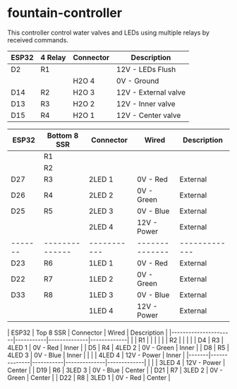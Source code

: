 # fountain-controller
This controller control water valves and LEDs using multiple relays by received commands. 

| ESP32 | 4 Relay | Connector |    Description       |
|-------|---------|-----------|----------------------|
|  D2   |    R1   |           | 12V - LEDs Flush     |
|       |         |   H2O 4   |  0V - Ground         |
|  D14  |    R2   |   H2O 3   | 12V - External valve |
|  D13  |    R3   |   H2O 2   | 12V - Inner valve    |
|  D15  |    R4   |   H2O 1   | 12V - Center valve   |

| ESP32 | Bottom 8 SSR | Connector |    Wired     | Description |
|-------|--------------|-----------|--------------|-------------|
|       |      R1      |           |              |             |
|       |      R2      |           |              |             |
|  D27  |      R3      |   2LED 1  |  0V - Red    |  External   |
|  D26  |      R4      |   2LED 2  |  0V - Green  |  External   |
|  D25  |      R5      |   2LED 3  |  0V - Blue   |  External   |
|       |              |   2LED 4  | 12V - Power  |  External   |
|-------|--------------|-----------|--------------|-------------|
|  D23  |      R6      |   1LED 1  |  0V - Red    |  External   |
|  D22  |      R7      |   1LED 2  |  0V - Green  |  External   |
|  D33  |      R8      |   1LED 3  |  0V - Blue   |  External   |
|       |              |   1LED 4  | 12V - Power  |  External   |

| ESP32 |  Top 8 SSR   | Connector |    Wired     | Description |
|----------------------|-----------|--------------|-------------|
|       |      R1      |           |              |             |
|       |      R2      |           |              |             |
|  D4   |      R3      |   4LED 1  |  0V - Red    |  Inner      |
|  D5   |      R4      |   4LED 2  |  0V - Green  |  Inner      |
|  D8   |      R5      |   4LED 3  |  0V - Blue   |  Inner      |
|       |              |   4LED 4  | 12V - Power  |  Inner      |
|-------|--------------|-----------|--------------|-------------|
|       |              |   3LED 4  | 12V - Power  |  Center     |
|  D19  |      R6      |   3LED 3  |  0V - Blue   |  Center     |
|  D21  |      R7      |   3LED 2  |  0V - Green  |  Center     |
|  D22  |      R8      |   3LED 1  |  0V - Red    |  Center     |
